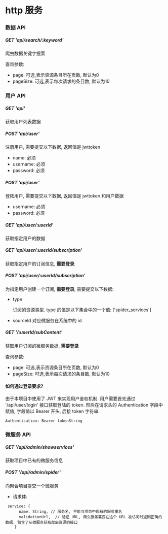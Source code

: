 # http 服务

### 数据 API
##### GET 'api/search/:keyword'
爬虫数据关键字搜索

查询参数: 
* page: 可选,表示资源条目所在页数, 默认为0
* pageSize: 可选,表示每次请求的条目数, 默认为10


### 用户 API
##### GET 'api'
获取用户列表数据

##### POST 'api/user'
注册用户, 需要提交以下数据, 返回值是 jwttoken
* name: 必须
* username: 必须
* password: 必须

##### POST 'api/user'
登陆用户, 需要提交以下数据, 返回值是 jwttoken 和用户数据
* username: 必须
* password: 必须

##### GET 'api/user/:userId'
获取指定用户的数据

##### GET 'api/user/:userId/subscription'
获取指定用户的订阅信息, **需要登录**.

##### POST 'api/user/:userId/subscription'
为指定用户创建一个订阅, **需要登录**, 需要提交以下数据: 
* type 

    订阅的资源类型.
    type 的值是以下集合中的一个值: ['spider_services']
    
* sourceId 
   对应微服务在系统中的 id

##### GET '/:userId/subContent'
获取用户订阅的微服务数据, **需要登录**

查询参数: 
* page: 可选,表示资源条目所在页数, 默认为0
* pageSize: 可选,表示每次请求的条目数, 默认为10


#### 如何通过登录要求?
由于本项目中使用了 JWT 来实现用户鉴权机制. 
用户需要首先通过 '/api/user/login' 接口获取登陆的 token. 
然后在请求头的 Authentication 字段中赋值, 
字段值以 Bearer 开头, 后接 token 字符串.
```
Authentication: Bearer tokenString 
```

### 微服务 API
##### GET '/api/admin/showservices' 
获取项目中已有的微服务信息

##### POST '/api/admin/spider'
向聚合项目提交一个微服务
* 请求体: 

~~~
 service: {
      name: String, // 服务名, 不能与项目中现有的服务重名
      validationUrl,  // 验证 URL, 爬虫服务需要在这个 URL 被访问时返回正确的数据, 包含了从微服务获取爬虫资源的接口
    } 
~~~

